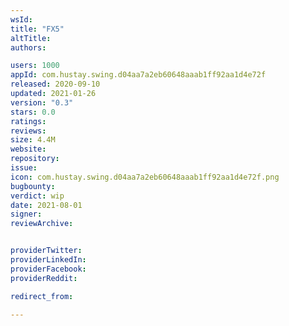 ```yaml
---
wsId: 
title: "FX5"
altTitle: 
authors:

users: 1000
appId: com.hustay.swing.d04aa7a2eb60648aaab1ff92aa1d4e72f
released: 2020-09-10
updated: 2021-01-26
version: "0.3"
stars: 0.0
ratings: 
reviews: 
size: 4.4M
website: 
repository: 
issue: 
icon: com.hustay.swing.d04aa7a2eb60648aaab1ff92aa1d4e72f.png
bugbounty: 
verdict: wip
date: 2021-08-01
signer: 
reviewArchive:


providerTwitter: 
providerLinkedIn: 
providerFacebook: 
providerReddit: 

redirect_from:

---
```



